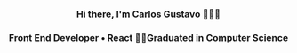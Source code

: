 <h3 align="center">Hi there, I'm Carlos Gustavo 👨🏻‍💻 
<h3 align="center">Front End Developer • React 👨‍🎓️Graduated in Computer Science </h3>
<!--
**carlosgustavo/carlosgustavo** is a ✨ _special_ ✨ repository because its `README.md` (this file) appears on your GitHub profile.

Here are some ideas to get you started:

- 🔭 I’m currently working on ...
- 🌱 I’m currently learning ...
- 👯 I’m looking to collaborate on ...
- 🤔 I’m looking for help with ...
- 💬 Ask me about ...
- 📫 How to reach me: ...
- 😄 Pronouns: ...
- ⚡ Fun fact: ...
-->
